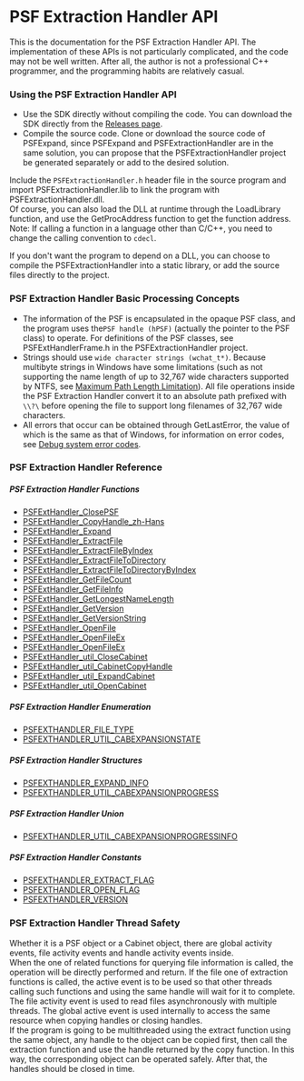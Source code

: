 # PSF Extraction Handler API
This is the documentation for the PSF Extraction Handler API. The implementation of these APIs is not particularly complicated, and the code may not be well written. After all, the author is not a professional C++ programmer, and the programming habits are relatively casual.
### Using the PSF Extraction Handler API
- Use the SDK directly without compiling the code. You can download the SDK directly from the [Releases page](https://github.com/Lourdle/PSFExpand/releases).
- Compile the source code. Clone or download the source code of PSFExpand, since PSFExpand and PSFExtractionHandler are in the same solution, you can propose that the PSFExtractionHandler project be generated separately or add to the desired solution.

Include the `PSFExtractionHandler.h` header file in the source program and import PSFExtractionHandler.lib to link the program with PSFExtractionHandler.dll.  
Of course, you can also load the DLL at runtime through the LoadLibrary function, and use the GetProcAddress function to get the function address.  
Note: If calling a function in a language other than C/C++, you need to change the calling convention to `cdecl`.  

If you don't want the program to depend on a DLL, you can choose to compile the PSFExtractionHandler into a static library, or add the source files directly to the project.
### PSF Extraction Handler Basic Processing Concepts
- The information of the PSF is encapsulated in the opaque PSF class, and the program uses the`PSF handle (hPSF)` (actually the pointer to the PSF class) to operate. For definitions of the PSF classes, see PSFExtHandlerFrame.h in the PSFExtractionHandler project.
- Strings should use `wide character strings (wchat_t*)`. Because multibyte strings in Windows have some limitations (such as not supporting the name length of up to 32,767 wide characters supported by NTFS, see [Maximum Path Length Limitation](https://docs.microsoft.com/en-us/windows/win32/fileio/maximum-file-path-limitation)). All file operations inside the PSF Extraction Handler convert it to an absolute path prefixed with `\\?\` before opening the file to support long filenames of 32,767 wide characters.
- All errors that occur can be obtained through GetLastError, the value of which is the same as that of Windows, for information on error codes, see [Debug system error codes](https://docs.microsoft.com/en-us/windows/win32/debug/system-error-codes).
### PSF Extraction Handler Reference
##### PSF Extraction Handler Functions
- [PSFExtHandler_ClosePSF](APIs/PSFExtHandler_ClosePSF_en.md)
- [PSFExtHandler_CopyHandle_zh-Hans](PSFExtHandler_CopyHandle_en.md)
- [PSFExtHandler_Expand](APIs/PSFExtHandler_Expand_en.md)
- [PSFExtHandler_ExtractFile](APIs/PSFExtHandler_ExtractFile_en.md)
- [PSFExtHandler_ExtractFileByIndex](APIs/PSFExtHandler_ExtractFileByIndex_en.md)
- [PSFExtHandler_ExtractFileToDirectory](APIs/PSFExtHandler_ExtractFileToDirectory_en.md)
- [PSFExtHandler_ExtractFileToDirectoryByIndex](APIs/PSFExtHandler_ExtractFileToDirectoryByIndex_en.md)
- [PSFExtHandler_GetFileCount](APIs/PSFExtHandler_GetFileCount_en.md)
- [PSFExtHandler_GetFileInfo](APIs/PSFExtHandler_GetFileInfo_en.md)
- [PSFExtHandler_GetLongestNameLength](APIs/PSFExtHandler_GetLongestNameLength_en.md)
- [PSFExtHandler_GetVersion](APIs/PSFExtHandler_GetVersion_en.md)
- [PSFExtHandler_GetVersionString](APIs/PSFExtHandler_GetVersionString_en.md)
- [PSFExtHandler_OpenFile](APIs/PSFExtHandler_OpenFile_en.md)
- [PSFExtHandler_OpenFileEx](APIs/PSFExtHandler_OpenFileEx_en.md)
- [PSFExtHandler_OpenFileEx](APIs/PSFExtHandler_OpenFileEx_en.md)
- [PSFExtHandler_util_CloseCabinet](APIs/PSFExtHandler_util_CloseCabinet_en.md)
- [PSFExtHandler_util_CabinetCopyHandle](PSFExtHandler_util_CabinetCopyHandle_en.md)
- [PSFExtHandler_util_ExpandCabinet](APIs/PSFExtHandler_util_ExpandCabinet_en.md)
- [PSFExtHandler_util_OpenCabinet](APIs/PSFExtHandler_util_OpenCabinet_en.md)
##### PSF Extraction Handler Enumeration
- [PSFEXTHANDLER_FILE_TYPE](APIs/PSFEXTHANDLER_FILE_TYPE_en.md)
- [PSFEXTHANDLER_UTIL_CABEXPANSIONSTATE](APIs/PSFEXTHANDLER_UTIL_CABEXPANSIONSTATE_en.md)
##### PSF Extraction Handler Structures
- [PSFEXTHANDLER_EXPAND_INFO](APIs/PSFEXTHANDLER_EXPAND_INFO_en.md)
- [PSFEXTHANDLER_UTIL_CABEXPANSIONPROGRESS](APIs/PSFEXTHANDLER_UTIL_CABEXPANSIONPROGRESS_en.md)
##### PSF Extraction Handler Union
- [PSFEXTHANDLER_UTIL_CABEXPANSIONPROGRESSINFO](APIs/PSFEXTHANDLER_UTIL_CABEXPANSIONPROGRESSINFO_en.md)
##### PSF Extraction Handler Constants
- [PSFEXTHANDLER_EXTRACT_FLAG](APIs/PSFEXTHANDLER_EXTRACT_FLAG_en.md)
- [PSFEXTHANDLER_OPEN_FLAG](APIs/PSFEXTHANDLER_OPEN_FLAG_en.md)
- [PSFEXTHANDLER_VERSION](APIs/PSFEXTHANDLER_VERSION_en.md)
### PSF Extraction Handler Thread Safety
Whether it is a PSF object or a Cabinet object, there are global activity events, file activity events and handle activity events inside.  
When the one of related functions for querying file information is called, the operation will be directly performed and return. If the file one of extraction functions is called, the active event is to be used so that other threads calling such functions and using the same handle will wait for it to complete. The file activity event is used to read files asynchronously with multiple threads. The global active event is used internally to access the same resource when copying handles or closing handles.  
If the program is going to be multithreaded using the extract function using the same object, any handle to the object can be copied first, then call the extraction function and use the handle returned by the copy function. In this way, the corresponding object can be operated safely. After that, the handles should be closed in time.
